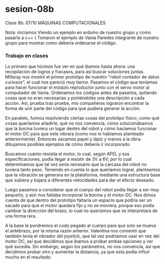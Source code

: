 # sesion-08b

Clase 8b: 07/10 MÁQUINAS COMPUTACIONALES

Nota: iniciamos Viendo un ejemplo en arduino de nuestro grupo y como pasarlo a c++ ( Tomaron el ejemplo de Vania Paredes integrante de nuestro grupo para mostrar como deberia ordenarse el código.

### Trabajo en clases

Lo primero que hicimos fue ver en qué íbamos hasta ahora: una recopilación de logros y fracasos, para así buscar soluciones juntas. Millaray nos mostró el primer prototipo de nuestro "robot contador de datos curiosos", el cual nos pareció muy tierno. Pasamos el código que teníamos para hacer funcionar el módulo reproductor junto con el servo motor al computador de Vania. Ordenamos los códigos antes de pasarlos, quitando cosas que no eran necesarias y poniéndoles una descripción a cada acción. Así, prueba tras prueba, mis compañeras lograron encontrar la forma de unir parte del código para que pudiera generar la acción.

En paralelo, fuimos resolviendo ciertas cosas del prototipo físico, como qué cosas queríamos añadirle, qué no nos convencía, cómo solucionábamos que la bocina tuviera un lugar dentro del robot y cómo hacíamos funcionar el motor DC para que este vibrara (como nos lo habíamos planteado anteriormente). Entonces sacamos papel y lápiz y manos a la obra: dibujamos posibles ejemplos de cómo debería ir incorporado.

Buscamos cuánto resistía el motor, lo cual, según AFEL y sus especificaciones, podía llegar a resistir de 3V a 6V, por lo cual determinamos que tal vez sería necesario que la carcasa del robot no tuviera tanto peso. Teniendo en cuenta lo que queríamos lograr, planteamos que la vibración se generara en la plataforma, mediante una estructura base que subiera y bajara a diferentes velocidades para dar el efecto deseado.

Luego pasamos a considerar que el cuerpo del robot podía llegar a ser muy pequeño, y aún nos faltaba incorporar la bocina y el motor DC. Nos dimos cuenta de que dentro del prototipo faltaría un espacio que podría ser un sacado para que el motor quedara fijo y no se moviera, porque eso podía cambiar la dirección del brazo, lo cual no queríamos que se interpretara de una forma rara.

A la base le pondremos el codo pegado al cuerpo para que solo se mueva el antebrazo, por la misma razón anterior. Valentina nos comentó que también tenía el vibrador del joystick, que tal vez podríamos usar en vez del motor DC, así que decidimos que íbamos a probar ambas opciones y ver qué sucedía. Sin embargo, según los parámetros, no nos convencía, así que decidimos probar otro y aumentar la distancia, ya que esta podía influir mucho en el resultado.
